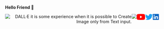 

<body>
<p>
  <p> <b> Hello Friend 👋 </b> </p>
  <a href="https://www.linkedin.com/in/sskela-z-123322210/"><img height="20" align="right" src="./Icons/linkedin.svg" alt=""/></a>
  <a href="https://twitter.com/sskelaz"><img height="20" align="right" src="./Icons/twitter.png" alt=""/></a>
  <a href="https://www.youtube.com/channel/UC0AHWT1_oRXxfgglrVvr5qw/videos"><img height="20" align="right" src="./Icons/youtube.svg.png" alt=""/></a>
  <a> <img height="20" align="right" src="https://user-images.githubusercontent.com/65283311/176474763-e8401ddf-7a73-45a1-bbb3-9da58154b7fa.gif"</a>
</p>
</body>


<body>
<p> 
  <a> <img height="250" align="left" src="https://user-images.githubusercontent.com/65283311/176610614-7538bb00-bde4-4b73-91de-d16b2bdc30fe.gif"</a>
</p>
<p style="text-align:right">DALL·E it is some experience when it is possible to Create Image only from Text input.</p>
</body>







